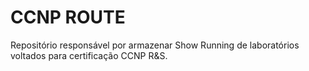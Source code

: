 # CCNP ROUTE
Repositório responsável por armazenar Show Running de laboratórios voltados para certificação CCNP R&S.

